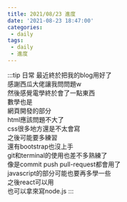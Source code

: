 ```yaml
---
title: 2021/08/23 進度
date: '2021-08-23 18:47:00'
categories:
 - daily
tags:
 - daily
 - 進度
---
```


:::tip 日常
最近終於把我的blog用好了\
感謝西瓜大佬讓我問問題w\
然後感覺電學終於會了一點東西\
數學也是\
網頁開發的部分\
html應該問題不大了\
css很多地方還是不太會寫\
之後可能要多練習\
還有bootstrap也沒上手\
git和terminal的使用也差不多熟練了\
像是commit push pull-request都會用了\
javascript的部分可能也要再多學一些\
之後react可以用\
也可以拿來寫node.js
:::